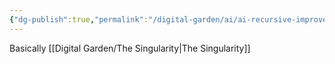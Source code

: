```yaml
---
{"dg-publish":true,"permalink":"/digital-garden/ai/ai-recursive-improvement/","updated":"2023-12-06T16:51:09.767-07:00"}
---
```


Basically [[Digital Garden/The Singularity\|The Singularity]]
